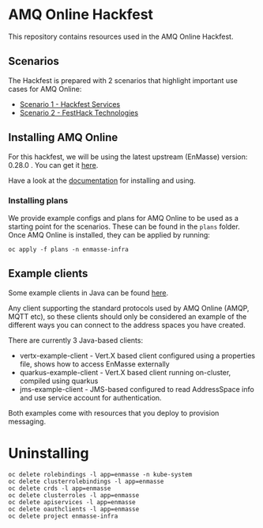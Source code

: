 # AMQ Online Hackfest

This repository contains resources used in the AMQ Online Hackfest. 

## Scenarios

The Hackfest is prepared with 2 scenarios that highlight important use cases for AMQ Online:

* [Scenario 1 - Hackfest Services](scenario1.md)
* [Scenario 2 - FestHack Technologies](scenario2.md)

## Installing AMQ Online

For this hackfest, we will be using the latest upstream (EnMasse) version: 0.28.0 . You can get it
[here](https://github.com/EnMasseProject/enmasse/releases).

Have a look at the [documentation](https://enmasse.io/documentation/0.28.0/openshift) for installing
and using.

### Installing plans

We provide example configs and plans for AMQ Online to be used as a starting point for the
scenarios. These can be found in the `plans` folder. Once AMQ Online is
installed, they can be applied by running:

```
oc apply -f plans -n enmasse-infra
```

## Example clients

Some example clients in Java can be found [here](https://github.com/EnMasseProject/enmasse-example-clients).

Any client supporting the standard protocols used by AMQ Online (AMQP, MQTT etc), so these clients should
only be considered an example of the different ways you can connect to the address spaces you have
created.

There are currently 3 Java-based clients:

* vertx-example-client - Vert.X based client configured using a properties file, shows how to access EnMasse externally
* quarkus-example-client - Vert.X based client running on-cluster, compiled using quarkus
* jms-example-client - JMS-based configured to read AddressSpace info and use service account for authentication.

Both examples come with resources that you deploy to provision messaging.

# Uninstalling 

```
oc delete rolebindings -l app=enmasse -n kube-system
oc delete clusterrolebindings -l app=enmasse
oc delete crds -l app=enmasse
oc delete clusterroles -l app=enmasse
oc delete apiservices -l app=enmasse
oc delete oauthclients -l app=enmasse
oc delete project enmasse-infra
```

